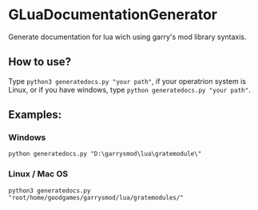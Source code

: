 # GLuaDocumentationGenerator
Generate documentation for lua wich using garry's mod library syntaxis.

## How to use?

Type ```python3 generatedocs.py "your path"```, if your operatrion system is Linux, 
or if you have windows, type ```python generatedocs.py "your path"```.

## Examples:
### Windows
```python generatedocs.py "D:\garrysmod\lua\gratemodule\"```
### Linux / Mac OS
```python3 generatedocs.py "root/home/goodgames/garrysmod/lua/gratemodules/"```